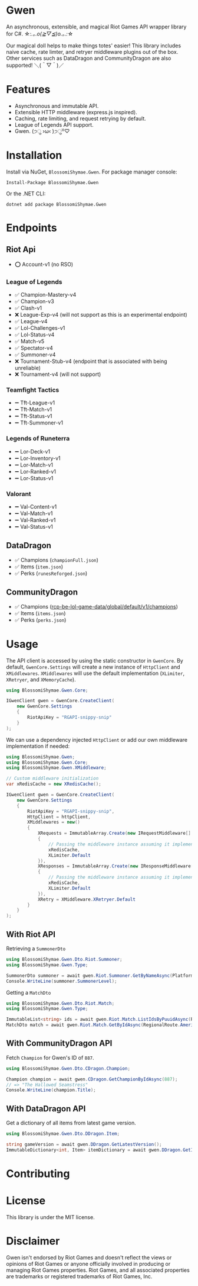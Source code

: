 ﻿# Gwen
An asynchronous, extensible, and magical Riot Games API wrapper library for C#. ☆*:.｡.o(≧▽≦)o.｡.:*☆

Our magical doll helps to make things totes' easier! This library includes naive cache, rate limter, and retryer middleware plugins 
out of the box. Other services such as DataDragon and CommunityDragon are also supported! ＼(＾▽＾)／

# Features
- Asynchronous and immutable API.
- Extensible HTTP middleware (express.js inspired).
- Caching, rate limiting, and request retrying by default.
- League of Legends API support.
- Gwen. (੭ु ›ω‹ )੭ु⁾⁾♡

# Installation
Install via NuGet, `BlossomiShymae.Gwen`.
For package manager console:
```
Install-Package BlossomiShymae.Gwen
```
Or the .NET CLI:
```
dotnet add package BlossomiShymae.Gwen
```

# Endpoints
## Riot Api
- ⭕ Account-v1 (no RSO)

### League of Legends
- ✅ Champion-Mastery-v4
- ✅ Champion-v3
- ✅ Clash-v1
- ❌ League-Exp-v4 (will not support as this is an experimental endpoint)
- ✅ League-v4
- ✅ Lol-Challenges-v1
- ✅ Lol-Status-v4
- ✅ Match-v5
- ✅ Spectator-v4
- ✅ Summoner-v4
- ❌ Tournament-Stub-v4 (endpoint that is associated with being unreliable)
- ❌ Tournament-v4 (will not support)

### Teamfight Tactics
- ➖ Tft-League-v1
- ➖ Tft-Match-v1
- ➖ Tft-Status-v1
- ➖ Tft-Summoner-v1

### Legends of Runeterra
- ➖ Lor-Deck-v1
- ➖ Lor-Inventory-v1
- ➖ Lor-Match-v1
- ➖ Lor-Ranked-v1
- ➖ Lor-Status-v1

### Valorant
- ➖ Val-Content-v1
- ➖ Val-Match-v1
- ➖ Val-Ranked-v1
- ➖ Val-Status-v1

## DataDragon
- ✅ Champions (`championFull.json`)
- ✅ Items (`item.json`)
- ✅ Perks (`runesReforged.json`)

## CommunityDragon
- ✅ Champions ([rcp-be-lol-game-data/global/default/v1/champions](https://raw.communitydragon.org/latest/plugins/rcp-be-lol-game-data/global/default/v1/champions/))
- ✅ Items (`items.json`)
- ✅ Perks (`perks.json`)

# Usage
The API client is accessed by using the static constructor in `GwenCore`. By default, `GwenCore.Settings` will create 
a new instance of `HttpClient` and `XMiddlewares`. `XMiddlewares` will use the default implementation (`XLimiter`, `XRetryer`, and `XMemoryCache`).
```csharp
using BlossomiShymae.Gwen.Core;

IGwenClient gwen = GwenCore.CreateClient(
	new GwenCore.Settings
	{
		RiotApiKey = "RGAPI-snippy-snip"
	}
);
```

We can use a dependency injected `HttpClient` or add our own middleware implementation if needed:
```csharp
using BlossomiShymae.Gwen;
using BlossomiShymae.Gwen.Core;
using BlossomiShymae.Gwen.XMiddleware;

// Custom middleware initialization
var xRedisCache = new XRedisCache();

IGwenClient gwen = GwenCore.CreateClient(
	new GwenCore.Settings
	{
		RiotApiKey = "RGAPI-snippy-snip",
		HttpClient = httpClient,
		XMiddlewares = new()
		{
			XRequests = ImmutableArray.Create(new IRequestMiddleware[]
			{
				// Passing the middleware instance assuming it implements IRequestMiddleware
				xRedisCache,
				XLimiter.Default
			}),
			XResponses = ImmutableArray.Create(new IResponseMiddleware[]
			{
				// Passing the middleware instance assuming it implements IResponseMiddleware
				xRedisCache,
				XLimiter.Default
			}),
			XRetry = XMiddleware.XRetryer.Default
		}
	}
);
```

## With Riot API
Retrieving a `SummonerDto`
```csharp
using BlossomiShymae.Gwen.Dto.Riot.Summoner;
using BlossomiShymae.Gwen.Type;

SummonerDto summoner = await gwen.Riot.Summoner.GetByNameAsync(PlatformRoute.NorthAmerica, "uwuie time");
Console.WriteLine(summoner.SummonerLevel);
```

Getting a `MatchDto`
```csharp
using BlossomiShymae.Gwen.Dto.Riot.Match;
using BlossomiShymae.Gwen.Type;

ImmutableList<string> ids = await gwen.Riot.Match.ListIdsByPuuidAsync(RegionalRoute.Americas, summoner.Puuid);
MatchDto match = await gwen.Riot.Match.GetByIdAsync(RegionalRoute.Americas, ids.First());
```

## With CommunityDragon API
Fetch `Champion` for Gwen's ID of `887`.
```csharp
using BlossomiShymae.Gwen.Dto.CDragon.Champion;

Champion champion = await gwen.CDragon.GetChampionByIdAsync(887);
// => "The Hallowed Seamstress"
Console.WriteLine(champion.Title);
```

## With DataDragon API
Get a dictionary of all items from latest game version.
```csharp
using BlossomiShymae.Gwen.Dto.DDragon.Item;

string gameVersion = await gwen.DDragon.GetLatestVersion();
ImmutableDictionary<int, Item> itemDictionary = await gwen.DDragon.GetItemDictionaryAsync(gameVersion);
```

# Contributing


# License
This library is under the MIT license.

# Disclaimer
Gwen isn't endorsed by Riot Games and doesn't reflect the views or opinions of Riot Games or anyone officially involved in producing or managing Riot Games properties. Riot Games, and all associated properties are trademarks or registered trademarks of Riot Games, Inc.